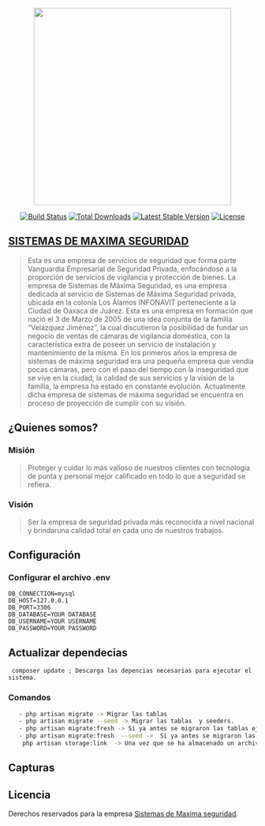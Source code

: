 <p align="center"><a href="https://laravel.com" target="_blank"><img src="https://raw.githubusercontent.com/laravel/art/master/logo-lockup/5%20SVG/2%20CMYK/1%20Full%20Color/laravel-logolockup-cmyk-red.svg" width="400"></a></p>

<p align="center">
<a href="https://travis-ci.org/laravel/framework"><img src="https://travis-ci.org/laravel/framework.svg" alt="Build Status"></a>
<a href="https://packagist.org/packages/laravel/framework"><img src="https://img.shields.io/packagist/dt/laravel/framework" alt="Total Downloads"></a>
<a href="https://packagist.org/packages/laravel/framework"><img src="https://img.shields.io/packagist/v/laravel/framework" alt="Latest Stable Version"></a>
<a href="https://packagist.org/packages/laravel/framework"><img src="https://img.shields.io/packagist/l/laravel/framework" alt="License"></a>
</p>

##  [SISTEMAS DE MAXIMA SEGURIDAD](sistemasdemaximaseguridad@gmail.com)

> Esta  es  una  empresa  de  servicios  de  seguridad  que  forma  parte  Vanguardia Empresarial  de  Seguridad  Privada,  enfocándose  a  la  proporción  de  servicios  de vigilancia y protección de bienes. La empresa de Sistemas de Máxima Seguridad, es   una   empresa   dedicada   al   servicio   de Sistemas    de    Máxima    Seguridad    privada, ubicada en la colonia Los Álamos INFONAVIT perteneciente   a   la   Ciudad   de   Oaxaca   de Juárez. Esta es una empresa en formación que nació  el  3  de  Marzo  de  2005  de  una  idea conjunta de la familia “Velázquez Jiménez”, la cual  discutieron  la  posibilidad  de  fundar  un  negocio  de  ventas  de  cámaras  de vigilancia doméstica, con la característica extra de poseer un servicio de instalación y mantenimiento de la misma. En  los  primeros  años  la  empresa  de  sistemas  de  máxima  seguridad  era  una pequeña empresa que vendía pocas cámaras, pero con el paso del tiempo con la inseguridad que se vive en la ciudad, la calidad de sus servicios y la visión de la familia, la empresa ha estado en constante evolución. Actualmente dicha empresa de  sistemas  de  máxima  seguridad  se  encuentra  en  proceso  de  proyección  de cumplir con su visión. 

## ¿Quienes somos?

### Misión
> Proteger  y  cuidar  lo  más  valioso  de  nuestros  clientes  con  tecnología  de  punta  y personal mejor calificado en todo lo que a seguridad se refiera.

### Visión
> Ser la empresa de seguridad privada más reconocida a nivel nacional y brindaruna calidad total en cada uno de nuestros trabajos.

## Configuración

### Configurar el archivo .env

```
DB_CONNECTION=mysql
DB_HOST=127.0.0.1
DB_PORT=3306
DB_DATABASE=YOUR DATABASE
DB_USERNAME=YOUR USERNAME
DB_PASSWORD=YOUR PASSWORD
```
## Actualizar dependecias
```
 composer update ; Descarga las depencias necesarias para ejecutar el sistema. 
```

### Comandos
```bash
   - php artisan migrate -> Migrar las tablas 
   - php artisan migrate --seed -> Migrar las tablas  y seeders.
   - php artisan migrate:fresh -> Sí ya antes se migraron las tablas ejecutar este comando para realizar los cambios realizados.
   - php artisan migrate:fresh  --seed ->  Sí ya antes se migraron las tablas ejecutar este comando para realizar los cambios y enviar los seeders.
    php artisan storage:link  -> Una vez que se ha almacenado un archivo y se ha creado el enlace simbólico, puede crear una URL a los archivos utilizando el asistente de activos.
```
## Capturas




## Licencia
Derechos reservados para la empresa [Sistemas de Maxima seguridad](https://maximaseguridad.herokuapp.com/).
